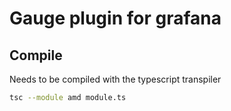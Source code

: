 # Gauge plugin for grafana

## Compile

Needs to be compiled with the typescript transpiler

```bash
tsc --module amd module.ts
```
